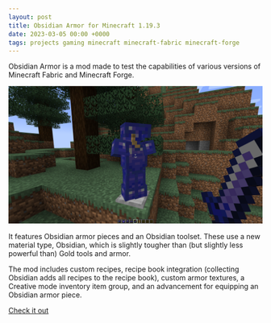 ```yaml
---
layout: post
title: Obsidian Armor for Minecraft 1.19.3
date: 2023-03-05 00:00 +0000
tags: projects gaming minecraft minecraft-fabric minecraft-forge
---
```


Obsidian Armor is a mod made to test the capabilities of various versions of Minecraft Fabric and Minecraft Forge.

![](/images/obsidian-armor.png)

It features Obsidian armor pieces and an Obsidian toolset. These use a new material type, Obsidian, which is slightly tougher than (but slightly less powerful than) Gold tools and armor.

The mod includes custom recipes, recipe book integration (collecting Obsidian adds all recipes to the recipe book), custom armor textures, a Creative mode inventory item group, and an advancement for equipping an Obsidian armor piece.

[Check it out](https://github.com/EliteMasterEric/ObsidianArmor)
